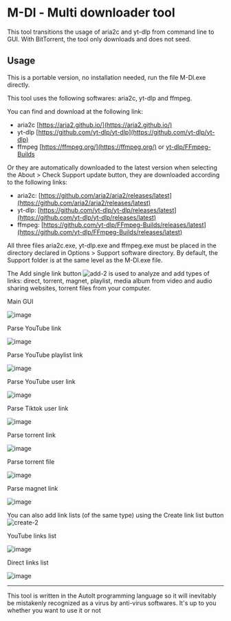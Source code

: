# M-Dl - Multi downloader tool

This tool transitions the usage of aria2c and yt-dlp from command line to GUI.
With BitTorrent, the tool only downloads and does not seed.

## Usage
This is a portable version, no installation needed, run the file M-Dl.exe directly.

This tool uses the following softwares: aria2c, yt-dlp and ffmpeg.

You can find and download at the following link:

* aria2c [https://aria2.github.io/](https://aria2.github.io/)
* yt-dlp [https://github.com/yt-dlp/yt-dlp](https://github.com/yt-dlp/yt-dlp)
* ffmpeg [https://ffmpeg.org/](https://ffmpeg.org/) or [yt-dlp/FFmpeg-Builds](https://github.com/yt-dlp/FFmpeg-Builds)


Or they are automatically downloaded to the latest version when selecting the About > Check Support update button,
they are downloaded according to the following links:
* aria2c: [https://github.com/aria2/aria2/releases/latest](https://github.com/aria2/aria2/releases/latest)
* yt-dlp: [https://github.com/yt-dlp/yt-dlp/releases/latest](https://github.com/yt-dlp/yt-dlp/releases/latest)
* ffmpeg: [https://github.com/yt-dlp/FFmpeg-Builds/releases/latest](https://github.com/yt-dlp/FFmpeg-Builds/releases/latest)

All three files aria2c.exe, yt-dlp.exe and ffmpeg.exe must be placed in the directory declared in Options > Support software directory. By default, the Support folder is at the same level as the M-Dl.exe file.


The Add single link button ![add-2](https://github.com/yutijang/M-Dl/assets/5685320/419abd74-e788-4ca9-9b3a-453f9464843c) is used to analyze and add types of links: direct, torrent, magnet, playlist, media album from video and audio sharing websites, torrent files from your computer.

Main GUI

![image](https://github.com/user-attachments/assets/33cb889a-b3c3-4392-abcc-0c976b2a744f)






Parse YouTube link

![image](https://github.com/user-attachments/assets/b4ca742b-f3cf-4e2a-90a6-afc72a5255d0)


Parse YouTube playlist link

![image](https://github.com/user-attachments/assets/561e2000-6e2e-462e-8282-ede975dab3e2)



Parse YouTube user link

![image](https://github.com/user-attachments/assets/3a5b8845-43c5-4ca9-8af7-e5c4da3d7570)


Parse Tiktok user link

![image](https://github.com/user-attachments/assets/19ca20d6-a32e-46b4-ac95-ece70989c489)


Parse torrent link

![image](https://github.com/yutijang/M-Dl/assets/5685320/5459c84e-272c-4813-9164-377c1b2cd09e)

Parse torrent file

![image](https://github.com/user-attachments/assets/76061cf7-4a7a-4c01-a085-b81131d4e586)



Parse magnet link

![image](https://github.com/user-attachments/assets/796082ca-9556-456b-974e-0727a60b5c6c)



You can also add link lists (of the same type) using the Create link list button ![create-2](https://github.com/yutijang/M-Dl/assets/5685320/6bd7719d-271d-44d5-be56-df746fd1ae28)

YouTube links list

![image](https://github.com/user-attachments/assets/15c9ecea-49fc-4bc5-9962-45b5c1056ae1)


Direct links list

![image](https://github.com/user-attachments/assets/53c1f875-fbf8-44d8-89a1-5229bdb96354)



---
This tool is written in the AutoIt programming language so it will inevitably be mistakenly recognized as a virus by anti-virus softwares. It's up to you whether you want to use it or not
